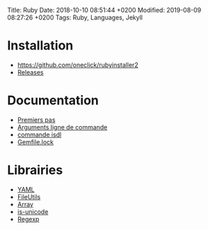 Title:  Ruby
Date:   2018-10-10 08:51:44 +0200
Modified: 2019-08-09 08:27:26 +0200
Tags: Ruby, Languages, Jekyll

# Installation

* <https://github.com/oneclick/rubyinstaller2>
* [Releases](https://github.com/oneclick/rubyinstaller2/releases)

# Documentation

* [Premiers pas](https://ruby-doc.org/docs/beginner-fr/xhtml/ch01.html#id2854022)
* [Arguments ligne de commande](https://www.codecademy.com/articles/ruby-command-line-argv)
* [commande isdl](http://www.jrsoftware.org/isdl.php)
* [Gemfile.lock](https://stackoverflow.com/questions/7517524/understanding-the-gemfile-lock-file)


# Librairies

* [YAML](https://ruby-doc.org/stdlib-1.9.3/libdoc/yaml/rdoc/YAML.html)
* [FileUtils](https://ruby-doc.com/stdlib/libdoc/fileutils/rdoc/FileUtils.html)
* [Array](https://ruby-doc.org/core-2.5.1/Array.html)
* [is-unicode](http://www.jrsoftware.org/download.php/is-unicode.exe)
* [Regexp](http://www.tutorialspoint.com/ruby/ruby_regular_expressions.htm)
